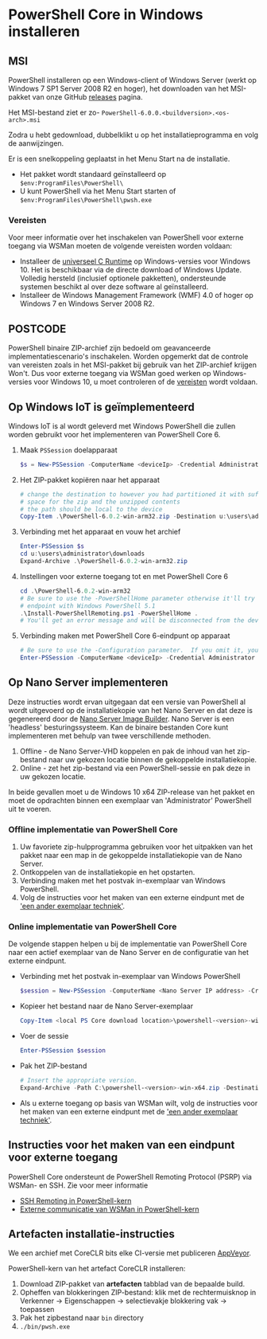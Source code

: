 # <a name="installing-powershell-core-on-windows"></a>PowerShell Core in Windows installeren

## <a name="msi"></a>MSI

PowerShell installeren op een Windows-client of Windows Server (werkt op Windows 7 SP1 Server 2008 R2 en hoger), het downloaden van het MSI-pakket van onze GitHub [releases][] pagina.

Het MSI-bestand ziet er zo- `PowerShell-6.0.0.<buildversion>.<os-arch>.msi`
<!-- TODO: should be updated to point to the Download Center as well -->

Zodra u hebt gedownload, dubbelklikt u op het installatieprogramma en volg de aanwijzingen.

Er is een snelkoppeling geplaatst in het Menu Start na de installatie.

- Het pakket wordt standaard geïnstalleerd op `$env:ProgramFiles\PowerShell\`
- U kunt PowerShell via het Menu Start starten of `$env:ProgramFiles\PowerShell\pwsh.exe`

### <a name="prerequisites"></a>Vereisten

Voor meer informatie over het inschakelen van PowerShell voor externe toegang via WSMan moeten de volgende vereisten worden voldaan:

- Installeer de [universeel C Runtime](https://www.microsoft.com/download/details.aspx?id=50410) op Windows-versies voor Windows 10.
  Het is beschikbaar via de directe download of Windows Update.
  Volledig hersteld (inclusief optionele pakketten), ondersteunde systemen beschikt al over deze software al geïnstalleerd.
- Installeer de Windows Management Framework (WMF) 4.0 of hoger op Windows 7 en Windows Server 2008 R2.

## <a name="zip"></a>POSTCODE

PowerShell binaire ZIP-archief zijn bedoeld om geavanceerde implementatiescenario's inschakelen.
Worden opgemerkt dat de controle van vereisten zoals in het MSI-pakket bij gebruik van het ZIP-archief krijgen Won't.
Dus voor externe toegang via WSMan goed werken op Windows-versies voor Windows 10, u moet controleren of de [vereisten](#prerequisites) wordt voldaan.

## <a name="deploying-on-windows-iot"></a>Op Windows IoT is geïmplementeerd

Windows IoT is al wordt geleverd met Windows PowerShell die zullen worden gebruikt voor het implementeren van PowerShell Core 6.

1. Maak `PSSession` doelapparaat

   ```powershell
   $s = New-PSSession -ComputerName <deviceIp> -Credential Administrator
   ```

2. Het ZIP-pakket kopiëren naar het apparaat

   ```powershell
   # change the destination to however you had partitioned it with sufficient
   # space for the zip and the unzipped contents
   # the path should be local to the device
   Copy-Item .\PowerShell-6.0.2-win-arm32.zip -Destination u:\users\administrator\Downloads -ToSession $s
   ```

3. Verbinding met het apparaat en vouw het archief

   ```powershell
   Enter-PSSession $s
   cd u:\users\administrator\downloads
   Expand-Archive .\PowerShell-6.0.2-win-arm32.zip
   ```

4. Instellingen voor externe toegang tot en met PowerShell Core 6

   ```powershell
   cd .\PowerShell-6.0.2-win-arm32
   # Be sure to use the -PowerShellHome parameter otherwise it'll try to create a new
   # endpoint with Windows PowerShell 5.1
   .\Install-PowerShellRemoting.ps1 -PowerShellHome .
   # You'll get an error message and will be disconnected from the device because it has to restart WinRM
   ```

5. Verbinding maken met PowerShell Core 6-eindpunt op apparaat

   ```powershell
   # Be sure to use the -Configuration parameter.  If you omit it, you will connect to Windows PowerShell 5.1
   Enter-PSSession -ComputerName <deviceIp> -Credential Administrator -Configuration powershell.6.0.2
   ```

## <a name="deploying-on-nano-server"></a>Op Nano Server implementeren

Deze instructies wordt ervan uitgegaan dat een versie van PowerShell al wordt uitgevoerd op de installatiekopie van het Nano Server en dat deze is gegenereerd door de [Nano Server Image Builder](/windows-server/get-started/deploy-nano-server).
Nano Server is een 'headless' besturingssysteem. Kan de binaire bestanden Core kunt implementeren met behulp van twee verschillende methoden.

1. Offline - de Nano Server-VHD koppelen en pak de inhoud van het zip-bestand naar uw gekozen locatie binnen de gekoppelde installatiekopie.
2. Online - zet het zip-bestand via een PowerShell-sessie en pak deze in uw gekozen locatie.

In beide gevallen moet u de Windows 10 x64 ZIP-release van het pakket en moet de opdrachten binnen een exemplaar van 'Administrator' PowerShell uit te voeren.

### <a name="offline-deployment-of-powershell-core"></a>Offline implementatie van PowerShell Core

1. Uw favoriete zip-hulpprogramma gebruiken voor het uitpakken van het pakket naar een map in de gekoppelde installatiekopie van de Nano Server.
2. Ontkoppelen van de installatiekopie en het opstarten.
3. Verbinding maken met het postvak in-exemplaar van Windows PowerShell.
4. Volg de instructies voor het maken van een externe eindpunt met de ['een ander exemplaar techniek'](#executed-by-another-instance-of-powershell-on-behalf-of-the-instance-that-it-will-register).

### <a name="online-deployment-of-powershell-core"></a>Online implementatie van PowerShell Core

De volgende stappen helpen u bij de implementatie van PowerShell Core naar een actief exemplaar van de Nano Server en de configuratie van het externe eindpunt.

- Verbinding met het postvak in-exemplaar van Windows PowerShell

  ```powershell
  $session = New-PSSession -ComputerName <Nano Server IP address> -Credential <An Administrator account on the system>
  ```

- Kopieer het bestand naar de Nano Server-exemplaar

  ```powershell
  Copy-Item <local PS Core download location>\powershell-<version>-win-x64.zip c:\ -ToSession $session
  ```

- Voer de sessie

  ```powershell
  Enter-PSSession $session
  ```

- Pak het ZIP-bestand

  ```powershell
  # Insert the appropriate version.
  Expand-Archive -Path C:\powershell-<version>-win-x64.zip -DestinationPath "C:\PowerShellCore_<version>"
  ```

- Als u externe toegang op basis van WSMan wilt, volg de instructies voor het maken van een externe eindpunt met de ['een ander exemplaar techniek'](../core-powershell/WSMan-Remoting-in-PowerShell-Core.md#executed-by-another-instance-of-powershell-on-behalf-of-the-instance-that-it-will-register).

## <a name="instructions-to-create-a-remoting-endpoint"></a>Instructies voor het maken van een eindpunt voor externe toegang

PowerShell Core ondersteunt de PowerShell Remoting Protocol (PSRP) via WSMan- en SSH.
Zie voor meer informatie

- [SSH Remoting in PowerShell-kern][ssh-remoting]
- [Externe communicatie van WSMan in PowerShell-kern][wsman-remoting]

## <a name="artifact-installation-instructions"></a>Artefacten installatie-instructies

We een archief met CoreCLR bits elke CI-versie met publiceren [AppVeyor][].

PowerShell-kern van het artefact CoreCLR installeren:

1. Download ZIP-pakket van **artefacten** tabblad van de bepaalde build.
2. Opheffen van blokkeringen ZIP-bestand: klik met de rechtermuisknop in Verkenner -> Eigenschappen -> selectievakje blokkering vak -> toepassen
3. Pak het zipbestand naar `bin` directory
4. `./bin/pwsh.exe`

<!-- [download-center]: TODO -->
[releases]: https://github.com/PowerShell/PowerShell/releases
[ssh-remoting]: ../core-powershell/SSH-Remoting-in-PowerShell-Core.md
[wsman-remoting]: ../core-powershell/WSMan-Remoting-in-PowerShell-Core.md
[AppVeyor]: https://ci.appveyor.com/project/PowerShell/powershell
